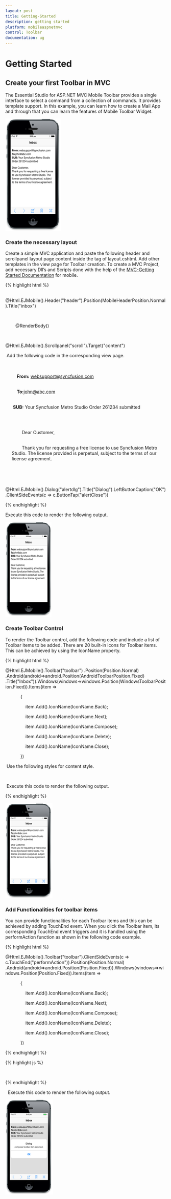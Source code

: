 ```yaml
---
layout: post
title: Getting-Started
description: getting started
platform: mobileaspnetmvc
control: Toolbar
documentation: ug
---
```


# Getting Started

## Create your first Toolbar in MVC

The Essential Studio for ASP.NET MVC Mobile Toolbar provides a single interface to select a command from a collection of commands. It provides template support. In this example, you can learn how to create a Mail App and through that you can learn the features of Mobile Toolbar Widget.



![1](Getting-Started_images/Getting-Started_img1.png)



### Create the necessary layout

Create a simple MVC application and paste the following header and scrollpanel layout page content inside the <body> tag of layout.cshtml. Add other templates in the view page for Toolbar creation. To create a MVC Project, add necessary Dll’s and Scripts done with the help of the [MVC-Getting Started Documentation](http://docs.syncfusion.com/js/) for mobile.

{% highlight html %}

     @Html.EJMobile().Header("header").Position(MobileHeaderPosition.Normal).Title("inbox")

    <div id="content">

        @RenderBody()

    </div>

@Html.EJMobile().Scrollpanel("scroll").Target("content")

 Add the following code in the corresponding view page.

<!--Add Toolbar control here. -->



<!-- Inbox sample content-->

<div id="mailContent" style="padding: 20px;">

    <b>From:</b> websupport@syncfusion.com<br /><br />

    <b>To:</b>john@abc.com</br><br />

 <b>SUB:</b> Your Syncfusion Metro Studio Order 261234 submitted<br /><br />

    <p>

        Dear Customer,<br /><br />

        Thank you for requesting a free license to use Syncfusion Metro Studio. The license provided is perpetual, subject to the terms of our license agreement.

    </p>

</div>



@Html.EJMobile().Dialog("alertdlg").Title("Dialog").LeftButtonCaption("OK").ClientSideEvents(c => c.ButtonTap("alertClose"))

{% endhighlight %}

Execute this code to render the following output.

![2](Getting-Started_images/Getting-Started_img2.png)



### Create Toolbar Control

To render the Toolbar control, add the following code and include a list of Toolbar items to be added. There are 20 built-in icons for Toolbar items. This can be achieved by using the IconName property.

{% highlight html %}

@Html.EJMobile().Toolbar("toolbar") .Position(Position.Normal) .Android(android=>android.Position(AndroidToolbarPosition.Fixed) .Title("Inbox")).Windows(windows=>windows.Position(WindowsToolbarPosition.Fixed)).Items(item =>

            {

                item.Add().IconName(IconName.Back);

                item.Add().IconName(IconName.Next);

                item.Add().IconName(IconName.Compose);

                item.Add().IconName(IconName.Delete);

                item.Add().IconName(IconName.Close);

            })

 Use the following styles for content style.

        <style>

           .e-m-header.e-m-android {

               display: none;

           }

      </style>

 Execute this code to render the following output.

{% endhighlight %}

![1](Getting-Started_images/Getting-Started_img3.png)



### Add Functionalities for toolbar items 

You can provide functionalities for each Toolbar items and this can be achieved by adding TouchEnd event. When you click the Toolbar item, its corresponding TouchEnd event triggers and it is handled using the performAction function as shown in the following code example. 

{% highlight html %}

@Html.EJMobile().Toolbar("toolbar").ClientSideEvents(c => c.TouchEnd("performAction")).Position(Position.Normal) .Android(android=>android.Position(Position.Fixed)).Windows(windows=>windows.Position(Position.Fixed)).Items(item =>

            {

                item.Add().IconName(IconName.Back);

                item.Add().IconName(IconName.Next);

                item.Add().IconName(IconName.Compose);

                item.Add().IconName(IconName.Delete);

                item.Add().IconName(IconName.Close);

            })

{% endhighlight %}

{% highlight js %}

 <script>

    $(document).ready(function (args) {

        window.dialogObject = $("#alertdlg").data("ejmDialog"); //creating object for dialog

    });

    // toolbar touch end event

    function performAction(args) {

        var itemName = args.itemname;// to get the toolbar item name

        $("#dialogContent").append(itemName + " toolbar item selected."); // appends the content to the dialog

        window.dialogObject.open();// to show dialog

    }

    //Closes dialog

    function alertClose(args) {

        $("#dialogContent").empty(); //empties dialog content

        window.dialogObject.close(); //closes dialog

    }

</script>

{% endhighlight %}

  Execute this code to render the following output.

![](Getting-Started_images/Getting-Started_img4.png)



